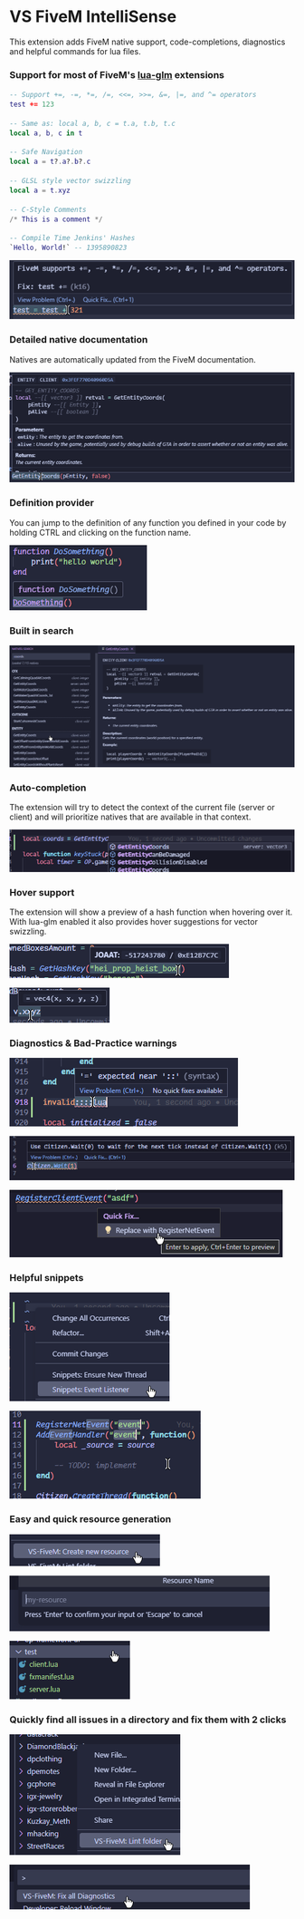 # VS FiveM IntelliSense

This extension adds FiveM native support, code-completions, diagnostics and helpful commands for lua files.

### Support for most of FiveM's [lua-glm](https://github.com/citizenfx/lua/blob/luaglm-dev/cfx/README.md) extensions
```lua
-- Support +=, -=, *=, /=, <<=, >>=, &=, |=, and ^= operators
test += 123

-- Same as: local a, b, c = t.a, t.b, t.c
local a, b, c in t

-- Safe Navigation
local a = t?.a?.b?.c

-- GLSL style vector swizzling
local a = t.xyz

-- C-Style Comments
/* This is a comment */

-- Compile Time Jenkins' Hashes
`Hello, World!` -- 1395890823
```

![glm](.github/glm.png)

### Detailed native documentation
Natives are automatically updated from the FiveM documentation.

![documentation](.github/documentation.png)

### Definition provider
You can jump to the definition of any function you defined in your code by holding CTRL and clicking on the function name.

![definitions](.github/definitions.png)

### Built in search

![search](.github/search.png)

### Auto-completion
The extension will try to detect the context of the current file (server or client) and will prioritize natives that are available in that context.

![suggestions](.github/suggestions.png)

### Hover support
The extension will show a preview of a hash function when hovering over it. With lua-glm enabled it also provides hover suggestions for vector swizzling.

![joaat](.github/joaat.png)

![swizzle](.github/swizzle.png)

### Diagnostics & Bad-Practice warnings

![syntax](.github/syntax.png)

![diagnostics](.github/diagnostics.png)

![replace](.github/replace.png)

### Helpful snippets

![snippets_1](.github/snippets_1.png)

![snippets_2](.github/snippets_2.png)

### Easy and quick resource generation

![new_resource_1](.github/new_resource_1.png)

![new_resource_2](.github/new_resource_2.png)

![new_resource_3](.github/new_resource_3.png)

### Quickly find all issues in a directory and fix them with 2 clicks

![lint-folder](.github/lint-folder.png)

![fix-all](.github/fix-all.png)
